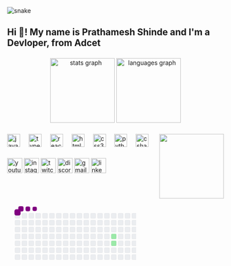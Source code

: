 ![snake](https://github.com/user-attachments/assets/c06aedad-f151-443d-b2a6-51c7aa77140c)<h2 align="left">Hi 👋! My name is Prathamesh Shinde and I'm a Devloper, from Adcet</h2>

###

<div align="center">
  <img src="https://github-readme-stats.vercel.app/api?username=Pathuz21&hide_title=false&hide_rank=false&show_icons=true&include_all_commits=true&count_private=true&disable_animations=false&theme=dracula&locale=en&hide_border=false" height="150" alt="stats graph"  />
  <img src="https://github-readme-stats.vercel.app/api/top-langs?username=maurodesouza&locale=en&hide_title=false&layout=compact&card_width=320&langs_count=5&theme=dracula&hide_border=false" height="150" alt="languages graph"  />
</div>

###

<img align="right" height="150" src="https://c.tenor.com/Ch4VFEjuI7IAAAAC/anime-boy.gif"  />

###

<div align="left">
  <img src="https://cdn.jsdelivr.net/gh/devicons/devicon/icons/javascript/javascript-original.svg" height="30" alt="javascript logo"  />
  <img width="12" />
  <img src="https://cdn.jsdelivr.net/gh/devicons/devicon/icons/typescript/typescript-original.svg" height="30" alt="typescript logo"  />
  <img width="12" />
  <img src="https://cdn.jsdelivr.net/gh/devicons/devicon/icons/react/react-original.svg" height="30" alt="react logo"  />
  <img width="12" />
  <img src="https://cdn.jsdelivr.net/gh/devicons/devicon/icons/html5/html5-original.svg" height="30" alt="html5 logo"  />
  <img width="12" />
  <img src="https://cdn.jsdelivr.net/gh/devicons/devicon/icons/css3/css3-original.svg" height="30" alt="css3 logo"  />
  <img width="12" />
  <img src="https://cdn.jsdelivr.net/gh/devicons/devicon/icons/python/python-original.svg" height="30" alt="python logo"  />
  <img width="12" />
  <img src="https://cdn.jsdelivr.net/gh/devicons/devicon/icons/csharp/csharp-original.svg" height="30" alt="csharp logo"  />
</div>

###

<div align="left">
  <img src="https://img.shields.io/static/v1?message=Youtube&logo=youtube&label=&color=FF0000&logoColor=white&labelColor=&style=for-the-badge" height="35" alt="youtube logo"  />
  <img src="https://img.shields.io/static/v1?message=Instagram&logo=instagram&label=&color=E4405F&logoColor=white&labelColor=&style=for-the-badge" height="35" alt="instagram logo"  />
  <img src="https://img.shields.io/static/v1?message=Twitch&logo=twitch&label=&color=9146FF&logoColor=white&labelColor=&style=for-the-badge" height="35" alt="twitch logo"  />
  <img src="https://img.shields.io/static/v1?message=Discord&logo=discord&label=&color=7289DA&logoColor=white&labelColor=&style=for-the-badge" height="35" alt="discord logo"  />
  <img src="https://img.shields.io/static/v1?message=Gmail&logo=gmail&label=&color=D14836&logoColor=white&labelColor=&style=for-the-badge" height="35" alt="gmail logo"  />
  <img src="https://img.shields.io/static/v1?message=LinkedIn&logo=linkedin&label=&color=0077B5&logoColor=white&labelColor=&style=for-the-badge" height="35" alt="linkedin logo"  />
</div>

###

<br clear="both">

<svg>  
   <!-- Paste the entire content of your snake.svg here -->
  ![Upl<svg viewBox="-16 -32 880 192" width="880" height="192" xmlns="http://www.w3.org/2000/svg"><desc>Generated with https://github.com/Platane/snk</desc><style>:root{--cb:#1b1f230a;--cs:purple;--ce:#ebedf0;--c0:#ebedf0;--c1:#9be9a8;--c2:#40c463;--c3:#30a14e;--c4:#216e39}.c{shape-rendering:geometricPrecision;fill:var(--ce);stroke-width:1px;stroke:var(--cb);animation:none 21100ms linear infinite;width:12px;height:12px}@keyframes c0{8.52%{fill:var(--c1)}8.54%,100%{fill:var(--ce)}}.c.c0{fill:var(--c1);animation-name:c0}@keyframes c1{8.99%{fill:var(--c1)}9.01%,100%{fill:var(--ce)}}.c.c1{fill:var(--c1);animation-name:c1}@keyframes c2{37.43%{fill:var(--c1)}37.45%,100%{fill:var(--ce)}}.c.c2{fill:var(--c1);animation-name:c2}@keyframes c3{66.34%{fill:var(--c2)}66.36%,100%{fill:var(--ce)}}.c.c3{fill:var(--c2);animation-name:c3}@keyframes c4{15.63%{fill:var(--c1)}15.65%,100%{fill:var(--ce)}}.c.c4{fill:var(--c1);animation-name:c4}@keyframes c5{83.88%{fill:var(--c4)}83.9%,100%{fill:var(--ce)}}.c.c5{fill:var(--c4);animation-name:c5}@keyframes c6{17.05%{fill:var(--c1)}17.07%,100%{fill:var(--ce)}}.c.c6{fill:var(--c1);animation-name:c6}@keyframes c7{81.51%{fill:var(--c4)}81.53%,100%{fill:var(--ce)}}.c.c7{fill:var(--c4);animation-name:c7}@keyframes c8{70.13%{fill:var(--c3)}70.15%,100%{fill:var(--ce)}}.c.c8{fill:var(--c3);animation-name:c8}@keyframes c9{20.37%{fill:var(--c1)}20.39%,100%{fill:var(--ce)}}.c.c9{fill:var(--c1);animation-name:c9}@keyframes ca{18.95%{fill:var(--c1)}18.97%,100%{fill:var(--ce)}}.c.ca{fill:var(--c1);animation-name:ca}@keyframes cb{18.47%{fill:var(--c1)}18.49%,100%{fill:var(--ce)}}.c.cb{fill:var(--c1);animation-name:cb}@keyframes cc{32.22%{fill:var(--c1)}32.24%,100%{fill:var(--ce)}}.c.cc{fill:var(--c1);animation-name:cc}@keyframes cd{22.74%{fill:var(--c1)}22.76%,100%{fill:var(--ce)}}.c.cd{fill:var(--c1);animation-name:cd}@keyframes ce{74.4%{fill:var(--c3)}74.42%,100%{fill:var(--ce)}}.c.ce{fill:var(--c3);animation-name:ce}@keyframes cf{27.95%{fill:var(--c1)}27.97%,100%{fill:var(--ce)}}.c.cf{fill:var(--c1);animation-name:cf}@keyframes cg{75.35%{fill:var(--c4)}75.37%,100%{fill:var(--ce)}}.c.cg{fill:var(--c4);animation-name:cg}@keyframes ch{28.9%{fill:var(--c1)}28.92%,100%{fill:var(--ce)}}.c.ch{fill:var(--c1);animation-name:ch}@keyframes ci{76.77%{fill:var(--c4)}76.79%,100%{fill:var(--ce)}}.c.ci{fill:var(--c4);animation-name:ci}@keyframes cj{25.11%{fill:var(--c1)}25.13%,100%{fill:var(--ce)}}.c.cj{fill:var(--c1);animation-name:cj}@keyframes ck{52.6%{fill:var(--c1)}52.62%,100%{fill:var(--ce)}}.c.ck{fill:var(--c1);animation-name:ck}.u{transform-origin:0 0;transform:scale(0,1);animation:none linear 21100ms infinite}@keyframes u0{8.52%{transform:scale(0.000,1)}8.54%,8.99%{transform:scale(0.071,1)}9.01%,15.63%{transform:scale(0.143,1)}15.65%,17.05%{transform:scale(0.214,1)}17.07%,18.47%{transform:scale(0.286,1)}18.49%,18.95%{transform:scale(0.357,1)}18.97%,20.37%{transform:scale(0.429,1)}20.39%,22.74%{transform:scale(0.500,1)}22.76%,25.11%{transform:scale(0.571,1)}25.13%,27.95%{transform:scale(0.643,1)}27.97%,28.9%{transform:scale(0.714,1)}28.92%,32.22%{transform:scale(0.786,1)}32.24%,37.43%{transform:scale(0.857,1)}37.45%,52.6%{transform:scale(0.929,1)}52.62%,100%{transform:scale(1.000,1)}}.u.u0{fill:var(--c1);animation-name:u0;transform-origin:0.0px 0}@keyframes u1{66.34%{transform:scale(0.000,1)}66.36%,100%{transform:scale(1.000,1)}}.u.u1{fill:var(--c2);animation-name:u1;transform-origin:565.3px 0}@keyframes u2{70.13%{transform:scale(0.000,1)}70.15%,74.4%{transform:scale(0.500,1)}74.42%,100%{transform:scale(1.000,1)}}.u.u2{fill:var(--c3);animation-name:u2;transform-origin:605.7px 0}@keyframes u3{75.35%{transform:scale(0.000,1)}75.37%,76.77%{transform:scale(0.250,1)}76.79%,81.51%{transform:scale(0.500,1)}81.53%,83.88%{transform:scale(0.750,1)}83.9%,100%{transform:scale(1.000,1)}}.u.u3{fill:var(--c4);animation-name:u3;transform-origin:686.5px 0}.s{shape-rendering:geometricPrecision;fill:var(--cs);animation:none linear 21100ms infinite}@keyframes s0{0%,99.53%{transform:translate(0px,-16px)}0.47%{transform:translate(0px,0px)}7.11%{transform:translate(224px,0px)}9%{transform:translate(224px,64px)}15.17%,83.41%{transform:translate(432px,64px)}15.64%,66.82%{transform:translate(432px,48px)}18.48%{transform:translate(528px,48px)}19.91%,34.12%{transform:translate(528px,0px)}20.38%{transform:translate(512px,0px)}20.85%{transform:translate(512px,-16px)}22.27%{transform:translate(560px,-16px)}22.75%{transform:translate(560px,0px)}25.12%{transform:translate(640px,0px)}25.59%{transform:translate(640px,16px)}26.54%{transform:translate(608px,16px)}27.96%,29.86%,78.2%{transform:translate(608px,64px)}28.44%{transform:translate(624px,64px)}28.91%{transform:translate(624px,80px)}29.38%{transform:translate(608px,80px)}32.23%{transform:translate(528px,64px)}37.44%{transform:translate(416px,0px)}37.91%{transform:translate(416px,16px)}50.24%{transform:translate(832px,16px)}52.61%{transform:translate(832px,96px)}53.08%{transform:translate(816px,96px)}54.98%{transform:translate(816px,32px)}66.35%{transform:translate(432px,32px)}68.25%{transform:translate(480px,48px)}69.19%{transform:translate(480px,80px)}69.67%{transform:translate(496px,80px)}70.14%{transform:translate(496px,96px)}72.99%{transform:translate(592px,96px)}74.41%{transform:translate(592px,48px)}75.36%{transform:translate(624px,48px)}76.78%{transform:translate(624px,96px)}77.25%{transform:translate(608px,96px)}83.89%{transform:translate(432px,80px)}92.89%{transform:translate(128px,80px)}93.36%{transform:translate(128px,64px)}94.31%{transform:translate(96px,64px)}94.79%{transform:translate(96px,48px)}95.73%{transform:translate(64px,48px)}97.63%{transform:translate(64px,-16px)}}.s.s0{transform:translate(0px,-16px);animation-name:s0}@keyframes s1{0%,99.53%{transform:translate(16px,-16px)}0.47%{transform:translate(0px,-16px)}0.95%{transform:translate(0px,0px)}7.58%{transform:translate(224px,0px)}9.48%{transform:translate(224px,64px)}15.64%,83.89%{transform:translate(432px,64px)}16.11%,67.3%{transform:translate(432px,48px)}18.96%{transform:translate(528px,48px)}20.38%,34.6%{transform:translate(528px,0px)}20.85%{transform:translate(512px,0px)}21.33%{transform:translate(512px,-16px)}22.75%{transform:translate(560px,-16px)}23.22%{transform:translate(560px,0px)}25.59%{transform:translate(640px,0px)}26.07%{transform:translate(640px,16px)}27.01%{transform:translate(608px,16px)}28.44%,30.33%,78.67%{transform:translate(608px,64px)}28.91%{transform:translate(624px,64px)}29.38%{transform:translate(624px,80px)}29.86%{transform:translate(608px,80px)}32.7%{transform:translate(528px,64px)}37.91%{transform:translate(416px,0px)}38.39%{transform:translate(416px,16px)}50.71%{transform:translate(832px,16px)}53.08%{transform:translate(832px,96px)}53.55%{transform:translate(816px,96px)}55.45%{transform:translate(816px,32px)}66.82%{transform:translate(432px,32px)}68.72%{transform:translate(480px,48px)}69.67%{transform:translate(480px,80px)}70.14%{transform:translate(496px,80px)}70.62%{transform:translate(496px,96px)}73.46%{transform:translate(592px,96px)}74.88%{transform:translate(592px,48px)}75.83%{transform:translate(624px,48px)}77.25%{transform:translate(624px,96px)}77.73%{transform:translate(608px,96px)}84.36%{transform:translate(432px,80px)}93.36%{transform:translate(128px,80px)}93.84%{transform:translate(128px,64px)}94.79%{transform:translate(96px,64px)}95.26%{transform:translate(96px,48px)}96.21%{transform:translate(64px,48px)}98.1%{transform:translate(64px,-16px)}}.s.s1{transform:translate(16px,-16px);animation-name:s1}@keyframes s2{0%,99.53%{transform:translate(32px,-16px)}0.95%{transform:translate(0px,-16px)}1.42%{transform:translate(0px,0px)}8.06%{transform:translate(224px,0px)}9.95%{transform:translate(224px,64px)}16.11%,84.36%{transform:translate(432px,64px)}16.59%,67.77%{transform:translate(432px,48px)}19.43%{transform:translate(528px,48px)}20.85%,35.07%{transform:translate(528px,0px)}21.33%{transform:translate(512px,0px)}21.8%{transform:translate(512px,-16px)}23.22%{transform:translate(560px,-16px)}23.7%{transform:translate(560px,0px)}26.07%{transform:translate(640px,0px)}26.54%{transform:translate(640px,16px)}27.49%{transform:translate(608px,16px)}28.91%,30.81%,79.15%{transform:translate(608px,64px)}29.38%{transform:translate(624px,64px)}29.86%{transform:translate(624px,80px)}30.33%{transform:translate(608px,80px)}33.18%{transform:translate(528px,64px)}38.39%{transform:translate(416px,0px)}38.86%{transform:translate(416px,16px)}51.18%{transform:translate(832px,16px)}53.55%{transform:translate(832px,96px)}54.03%{transform:translate(816px,96px)}55.92%{transform:translate(816px,32px)}67.3%{transform:translate(432px,32px)}69.19%{transform:translate(480px,48px)}70.14%{transform:translate(480px,80px)}70.62%{transform:translate(496px,80px)}71.09%{transform:translate(496px,96px)}73.93%{transform:translate(592px,96px)}75.36%{transform:translate(592px,48px)}76.3%{transform:translate(624px,48px)}77.73%{transform:translate(624px,96px)}78.2%{transform:translate(608px,96px)}84.83%{transform:translate(432px,80px)}93.84%{transform:translate(128px,80px)}94.31%{transform:translate(128px,64px)}95.26%{transform:translate(96px,64px)}95.73%{transform:translate(96px,48px)}96.68%{transform:translate(64px,48px)}98.58%{transform:translate(64px,-16px)}}.s.s2{transform:translate(32px,-16px);animation-name:s2}@keyframes s3{0%,99.53%{transform:translate(48px,-16px)}1.42%{transform:translate(0px,-16px)}1.9%{transform:translate(0px,0px)}8.53%{transform:translate(224px,0px)}10.43%{transform:translate(224px,64px)}16.59%,84.83%{transform:translate(432px,64px)}17.06%,68.25%{transform:translate(432px,48px)}19.91%{transform:translate(528px,48px)}21.33%,35.55%{transform:translate(528px,0px)}21.8%{transform:translate(512px,0px)}22.27%{transform:translate(512px,-16px)}23.7%{transform:translate(560px,-16px)}24.17%{transform:translate(560px,0px)}26.54%{transform:translate(640px,0px)}27.01%{transform:translate(640px,16px)}27.96%{transform:translate(608px,16px)}29.38%,31.28%,79.62%{transform:translate(608px,64px)}29.86%{transform:translate(624px,64px)}30.33%{transform:translate(624px,80px)}30.81%{transform:translate(608px,80px)}33.65%{transform:translate(528px,64px)}38.86%{transform:translate(416px,0px)}39.34%{transform:translate(416px,16px)}51.66%{transform:translate(832px,16px)}54.03%{transform:translate(832px,96px)}54.5%{transform:translate(816px,96px)}56.4%{transform:translate(816px,32px)}67.77%{transform:translate(432px,32px)}69.67%{transform:translate(480px,48px)}70.62%{transform:translate(480px,80px)}71.09%{transform:translate(496px,80px)}71.56%{transform:translate(496px,96px)}74.41%{transform:translate(592px,96px)}75.83%{transform:translate(592px,48px)}76.78%{transform:translate(624px,48px)}78.2%{transform:translate(624px,96px)}78.67%{transform:translate(608px,96px)}85.31%{transform:translate(432px,80px)}94.31%{transform:translate(128px,80px)}94.79%{transform:translate(128px,64px)}95.73%{transform:translate(96px,64px)}96.21%{transform:translate(96px,48px)}97.16%{transform:translate(64px,48px)}99.05%{transform:translate(64px,-16px)}}.s.s3{transform:translate(48px,-16px);animation-name:s3}</style><rect class="c" x="2" y="2" rx="2" ry="2"/><rect class="c" x="2" y="18" rx="2" ry="2"/><rect class="c" x="2" y="34" rx="2" ry="2"/><rect class="c" x="2" y="50" rx="2" ry="2"/><rect class="c" x="2" y="66" rx="2" ry="2"/><rect class="c" x="2" y="82" rx="2" ry="2"/><rect class="c" x="2" y="98" rx="2" ry="2"/><rect class="c" x="18" y="2" rx="2" ry="2"/><rect class="c" x="18" y="18" rx="2" ry="2"/><rect class="c" x="18" y="34" rx="2" ry="2"/><rect class="c" x="18" y="50" rx="2" ry="2"/><rect class="c" x="18" y="66" rx="2" ry="2"/><rect class="c" x="18" y="82" rx="2" ry="2"/><rect class="c" x="18" y="98" rx="2" ry="2"/><rect class="c" x="34" y="2" rx="2" ry="2"/><rect class="c" x="34" y="18" rx="2" ry="2"/><rect class="c" x="34" y="34" rx="2" ry="2"/><rect class="c" x="34" y="50" rx="2" ry="2"/><rect class="c" x="34" y="66" rx="2" ry="2"/><rect class="c" x="34" y="82" rx="2" ry="2"/><rect class="c" x="34" y="98" rx="2" ry="2"/><rect class="c" x="50" y="2" rx="2" ry="2"/><rect class="c" x="50" y="18" rx="2" ry="2"/><rect class="c" x="50" y="34" rx="2" ry="2"/><rect class="c" x="50" y="50" rx="2" ry="2"/><rect class="c" x="50" y="66" rx="2" ry="2"/><rect class="c" x="50" y="82" rx="2" ry="2"/><rect class="c" x="50" y="98" rx="2" ry="2"/><rect class="c" x="66" y="2" rx="2" ry="2"/><rect class="c" x="66" y="18" rx="2" ry="2"/><rect class="c" x="66" y="34" rx="2" ry="2"/><rect class="c" x="66" y="50" rx="2" ry="2"/><rect class="c" x="66" y="66" rx="2" ry="2"/><rect class="c" x="66" y="82" rx="2" ry="2"/><rect class="c" x="66" y="98" rx="2" ry="2"/><rect class="c" x="82" y="2" rx="2" ry="2"/><rect class="c" x="82" y="18" rx="2" ry="2"/><rect class="c" x="82" y="34" rx="2" ry="2"/><rect class="c" x="82" y="50" rx="2" ry="2"/><rect class="c" x="82" y="66" rx="2" ry="2"/><rect class="c" x="82" y="82" rx="2" ry="2"/><rect class="c" x="82" y="98" rx="2" ry="2"/><rect class="c" x="98" y="2" rx="2" ry="2"/><rect class="c" x="98" y="18" rx="2" ry="2"/><rect class="c" x="98" y="34" rx="2" ry="2"/><rect class="c" x="98" y="50" rx="2" ry="2"/><rect class="c" x="98" y="66" rx="2" ry="2"/><rect class="c" x="98" y="82" rx="2" ry="2"/><rect class="c" x="98" y="98" rx="2" ry="2"/><rect class="c" x="114" y="2" rx="2" ry="2"/><rect class="c" x="114" y="18" rx="2" ry="2"/><rect class="c" x="114" y="34" rx="2" ry="2"/><rect class="c" x="114" y="50" rx="2" ry="2"/><rect class="c" x="114" y="66" rx="2" ry="2"/><rect class="c" x="114" y="82" rx="2" ry="2"/><rect class="c" x="114" y="98" rx="2" ry="2"/><rect class="c" x="130" y="2" rx="2" ry="2"/><rect class="c" x="130" y="18" rx="2" ry="2"/><rect class="c" x="130" y="34" rx="2" ry="2"/><rect class="c" x="130" y="50" rx="2" ry="2"/><rect class="c" x="130" y="66" rx="2" ry="2"/><rect class="c" x="130" y="82" rx="2" ry="2"/><rect class="c" x="130" y="98" rx="2" ry="2"/><rect class="c" x="146" y="2" rx="2" ry="2"/><rect class="c" x="146" y="18" rx="2" ry="2"/><rect class="c" x="146" y="34" rx="2" ry="2"/><rect class="c" x="146" y="50" rx="2" ry="2"/><rect class="c" x="146" y="66" rx="2" ry="2"/><rect class="c" x="146" y="82" rx="2" ry="2"/><rect class="c" x="146" y="98" rx="2" ry="2"/><rect class="c" x="162" y="2" rx="2" ry="2"/><rect class="c" x="162" y="18" rx="2" ry="2"/><rect class="c" x="162" y="34" rx="2" ry="2"/><rect class="c" x="162" y="50" rx="2" ry="2"/><rect class="c" x="162" y="66" rx="2" ry="2"/><rect class="c" x="162" y="82" rx="2" ry="2"/><rect class="c" x="162" y="98" rx="2" ry="2"/><rect class="c" x="178" y="2" rx="2" ry="2"/><rect class="c" x="178" y="18" rx="2" ry="2"/><rect class="c" x="178" y="34" rx="2" ry="2"/><rect class="c" x="178" y="50" rx="2" ry="2"/><rect class="c" x="178" y="66" rx="2" ry="2"/><rect class="c" x="178" y="82" rx="2" ry="2"/><rect class="c" x="178" y="98" rx="2" ry="2"/><rect class="c" x="194" y="2" rx="2" ry="2"/><rect class="c" x="194" y="18" rx="2" ry="2"/><rect class="c" x="194" y="34" rx="2" ry="2"/><rect class="c" x="194" y="50" rx="2" ry="2"/><rect class="c" x="194" y="66" rx="2" ry="2"/><rect class="c" x="194" y="82" rx="2" ry="2"/><rect class="c" x="194" y="98" rx="2" ry="2"/><rect class="c" x="210" y="2" rx="2" ry="2"/><rect class="c" x="210" y="18" rx="2" ry="2"/><rect class="c" x="210" y="34" rx="2" ry="2"/><rect class="c" x="210" y="50" rx="2" ry="2"/><rect class="c" x="210" y="66" rx="2" ry="2"/><rect class="c" x="210" y="82" rx="2" ry="2"/><rect class="c" x="210" y="98" rx="2" ry="2"/><rect class="c" x="226" y="2" rx="2" ry="2"/><rect class="c" x="226" y="18" rx="2" ry="2"/><rect class="c" x="226" y="34" rx="2" ry="2"/><rect class="c c0" x="226" y="50" rx="2" ry="2"/><rect class="c c1" x="226" y="66" rx="2" ry="2"/><rect class="c" x="226" y="82" rx="2" ry="2"/><rect class="c" x="226" y="98" rx="2" ry="2"/><rect class="c" x="242" y="2" rx="2" ry="2"/><rect class="c" x="242" y="18" rx="2" ry="2"/><rect class="c" x="242" y="34" rx="2" ry="2"/><rect class="c" x="242" y="50" rx="2" ry="2"/><rect class="c" x="242" y="66" rx="2" ry="2"/><rect class="c" x="242" y="82" rx="2" ry="2"/><rect class="c" x="242" y="98" rx="2" ry="2"/><rect class="c" x="258" y="2" rx="2" ry="2"/><rect class="c" x="258" y="18" rx="2" ry="2"/><rect class="c" x="258" y="34" rx="2" ry="2"/><rect class="c" x="258" y="50" rx="2" ry="2"/><rect class="c" x="258" y="66" rx="2" ry="2"/><rect class="c" x="258" y="82" rx="2" ry="2"/><rect class="c" x="258" y="98" rx="2" ry="2"/><rect class="c" x="274" y="2" rx="2" ry="2"/><rect class="c" x="274" y="18" rx="2" ry="2"/><rect class="c" x="274" y="34" rx="2" ry="2"/><rect class="c" x="274" y="50" rx="2" ry="2"/><rect class="c" x="274" y="66" rx="2" ry="2"/><rect class="c" x="274" y="82" rx="2" ry="2"/><rect class="c" x="274" y="98" rx="2" ry="2"/><rect class="c" x="290" y="2" rx="2" ry="2"/><rect class="c" x="290" y="18" rx="2" ry="2"/><rect class="c" x="290" y="34" rx="2" ry="2"/><rect class="c" x="290" y="50" rx="2" ry="2"/><rect class="c" x="290" y="66" rx="2" ry="2"/><rect class="c" x="290" y="82" rx="2" ry="2"/><rect class="c" x="290" y="98" rx="2" ry="2"/><rect class="c" x="306" y="2" rx="2" ry="2"/><rect class="c" x="306" y="18" rx="2" ry="2"/><rect class="c" x="306" y="34" rx="2" ry="2"/><rect class="c" x="306" y="50" rx="2" ry="2"/><rect class="c" x="306" y="66" rx="2" ry="2"/><rect class="c" x="306" y="82" rx="2" ry="2"/><rect class="c" x="306" y="98" rx="2" ry="2"/><rect class="c" x="322" y="2" rx="2" ry="2"/><rect class="c" x="322" y="18" rx="2" ry="2"/><rect class="c" x="322" y="34" rx="2" ry="2"/><rect class="c" x="322" y="50" rx="2" ry="2"/><rect class="c" x="322" y="66" rx="2" ry="2"/><rect class="c" x="322" y="82" rx="2" ry="2"/><rect class="c" x="322" y="98" rx="2" ry="2"/><rect class="c" x="338" y="2" rx="2" ry="2"/><rect class="c" x="338" y="18" rx="2" ry="2"/><rect class="c" x="338" y="34" rx="2" ry="2"/><rect class="c" x="338" y="50" rx="2" ry="2"/><rect class="c" x="338" y="66" rx="2" ry="2"/><rect class="c" x="338" y="82" rx="2" ry="2"/><rect class="c" x="338" y="98" rx="2" ry="2"/><rect class="c" x="354" y="2" rx="2" ry="2"/><rect class="c" x="354" y="18" rx="2" ry="2"/><rect class="c" x="354" y="34" rx="2" ry="2"/><rect class="c" x="354" y="50" rx="2" ry="2"/><rect class="c" x="354" y="66" rx="2" ry="2"/><rect class="c" x="354" y="82" rx="2" ry="2"/><rect class="c" x="354" y="98" rx="2" ry="2"/><rect class="c" x="370" y="2" rx="2" ry="2"/><rect class="c" x="370" y="18" rx="2" ry="2"/><rect class="c" x="370" y="34" rx="2" ry="2"/><rect class="c" x="370" y="50" rx="2" ry="2"/><rect class="c" x="370" y="66" rx="2" ry="2"/><rect class="c" x="370" y="82" rx="2" ry="2"/><rect class="c" x="370" y="98" rx="2" ry="2"/><rect class="c" x="386" y="2" rx="2" ry="2"/><rect class="c" x="386" y="18" rx="2" ry="2"/><rect class="c" x="386" y="34" rx="2" ry="2"/><rect class="c" x="386" y="50" rx="2" ry="2"/><rect class="c" x="386" y="66" rx="2" ry="2"/><rect class="c" x="386" y="82" rx="2" ry="2"/><rect class="c" x="386" y="98" rx="2" ry="2"/><rect class="c" x="402" y="2" rx="2" ry="2"/><rect class="c" x="402" y="18" rx="2" ry="2"/><rect class="c" x="402" y="34" rx="2" ry="2"/><rect class="c" x="402" y="50" rx="2" ry="2"/><rect class="c" x="402" y="66" rx="2" ry="2"/><rect class="c" x="402" y="82" rx="2" ry="2"/><rect class="c" x="402" y="98" rx="2" ry="2"/><rect class="c c2" x="418" y="2" rx="2" ry="2"/><rect class="c" x="418" y="18" rx="2" ry="2"/><rect class="c" x="418" y="34" rx="2" ry="2"/><rect class="c" x="418" y="50" rx="2" ry="2"/><rect class="c" x="418" y="66" rx="2" ry="2"/><rect class="c" x="418" y="82" rx="2" ry="2"/><rect class="c" x="418" y="98" rx="2" ry="2"/><rect class="c" x="434" y="2" rx="2" ry="2"/><rect class="c" x="434" y="18" rx="2" ry="2"/><rect class="c c3" x="434" y="34" rx="2" ry="2"/><rect class="c c4" x="434" y="50" rx="2" ry="2"/><rect class="c" x="434" y="66" rx="2" ry="2"/><rect class="c c5" x="434" y="82" rx="2" ry="2"/><rect class="c" x="434" y="98" rx="2" ry="2"/><rect class="c" x="450" y="2" rx="2" ry="2"/><rect class="c" x="450" y="18" rx="2" ry="2"/><rect class="c" x="450" y="34" rx="2" ry="2"/><rect class="c" x="450" y="50" rx="2" ry="2"/><rect class="c" x="450" y="66" rx="2" ry="2"/><rect class="c" x="450" y="82" rx="2" ry="2"/><rect class="c" x="450" y="98" rx="2" ry="2"/><rect class="c" x="466" y="2" rx="2" ry="2"/><rect class="c" x="466" y="18" rx="2" ry="2"/><rect class="c" x="466" y="34" rx="2" ry="2"/><rect class="c" x="466" y="50" rx="2" ry="2"/><rect class="c" x="466" y="66" rx="2" ry="2"/><rect class="c" x="466" y="82" rx="2" ry="2"/><rect class="c" x="466" y="98" rx="2" ry="2"/><rect class="c" x="482" y="2" rx="2" ry="2"/><rect class="c" x="482" y="18" rx="2" ry="2"/><rect class="c" x="482" y="34" rx="2" ry="2"/><rect class="c c6" x="482" y="50" rx="2" ry="2"/><rect class="c" x="482" y="66" rx="2" ry="2"/><rect class="c" x="482" y="82" rx="2" ry="2"/><rect class="c" x="482" y="98" rx="2" ry="2"/><rect class="c" x="498" y="2" rx="2" ry="2"/><rect class="c" x="498" y="18" rx="2" ry="2"/><rect class="c" x="498" y="34" rx="2" ry="2"/><rect class="c" x="498" y="50" rx="2" ry="2"/><rect class="c c7" x="498" y="66" rx="2" ry="2"/><rect class="c" x="498" y="82" rx="2" ry="2"/><rect class="c c8" x="498" y="98" rx="2" ry="2"/><rect class="c c9" x="514" y="2" rx="2" ry="2"/><rect class="c" x="514" y="18" rx="2" ry="2"/><rect class="c" x="514" y="34" rx="2" ry="2"/><rect class="c" x="514" y="50" rx="2" ry="2"/><rect class="c" x="514" y="66" rx="2" ry="2"/><rect class="c" x="514" y="82" rx="2" ry="2"/><rect class="c" x="514" y="98" rx="2" ry="2"/><rect class="c" x="530" y="2" rx="2" ry="2"/><rect class="c" x="530" y="18" rx="2" ry="2"/><rect class="c ca" x="530" y="34" rx="2" ry="2"/><rect class="c cb" x="530" y="50" rx="2" ry="2"/><rect class="c cc" x="530" y="66" rx="2" ry="2"/><rect class="c" x="530" y="82" rx="2" ry="2"/><rect class="c" x="530" y="98" rx="2" ry="2"/><rect class="c" x="546" y="2" rx="2" ry="2"/><rect class="c" x="546" y="18" rx="2" ry="2"/><rect class="c" x="546" y="34" rx="2" ry="2"/><rect class="c" x="546" y="50" rx="2" ry="2"/><rect class="c" x="546" y="66" rx="2" ry="2"/><rect class="c" x="546" y="82" rx="2" ry="2"/><rect class="c" x="546" y="98" rx="2" ry="2"/><rect class="c cd" x="562" y="2" rx="2" ry="2"/><rect class="c" x="562" y="18" rx="2" ry="2"/><rect class="c" x="562" y="34" rx="2" ry="2"/><rect class="c" x="562" y="50" rx="2" ry="2"/><rect class="c" x="562" y="66" rx="2" ry="2"/><rect class="c" x="562" y="82" rx="2" ry="2"/><rect class="c" x="562" y="98" rx="2" ry="2"/><rect class="c" x="578" y="2" rx="2" ry="2"/><rect class="c" x="578" y="18" rx="2" ry="2"/><rect class="c" x="578" y="34" rx="2" ry="2"/><rect class="c" x="578" y="50" rx="2" ry="2"/><rect class="c" x="578" y="66" rx="2" ry="2"/><rect class="c" x="578" y="82" rx="2" ry="2"/><rect class="c" x="578" y="98" rx="2" ry="2"/><rect class="c" x="594" y="2" rx="2" ry="2"/><rect class="c" x="594" y="18" rx="2" ry="2"/><rect class="c" x="594" y="34" rx="2" ry="2"/><rect class="c ce" x="594" y="50" rx="2" ry="2"/><rect class="c" x="594" y="66" rx="2" ry="2"/><rect class="c" x="594" y="82" rx="2" ry="2"/><rect class="c" x="594" y="98" rx="2" ry="2"/><rect class="c" x="610" y="2" rx="2" ry="2"/><rect class="c" x="610" y="18" rx="2" ry="2"/><rect class="c" x="610" y="34" rx="2" ry="2"/><rect class="c" x="610" y="50" rx="2" ry="2"/><rect class="c cf" x="610" y="66" rx="2" ry="2"/><rect class="c" x="610" y="82" rx="2" ry="2"/><rect class="c" x="610" y="98" rx="2" ry="2"/><rect class="c" x="626" y="2" rx="2" ry="2"/><rect class="c" x="626" y="18" rx="2" ry="2"/><rect class="c" x="626" y="34" rx="2" ry="2"/><rect class="c cg" x="626" y="50" rx="2" ry="2"/><rect class="c" x="626" y="66" rx="2" ry="2"/><rect class="c ch" x="626" y="82" rx="2" ry="2"/><rect class="c ci" x="626" y="98" rx="2" ry="2"/><rect class="c cj" x="642" y="2" rx="2" ry="2"/><rect class="c" x="642" y="18" rx="2" ry="2"/><rect class="c" x="642" y="34" rx="2" ry="2"/><rect class="c" x="642" y="50" rx="2" ry="2"/><rect class="c" x="642" y="66" rx="2" ry="2"/><rect class="c" x="642" y="82" rx="2" ry="2"/><rect class="c" x="642" y="98" rx="2" ry="2"/><rect class="c" x="658" y="2" rx="2" ry="2"/><rect class="c" x="658" y="18" rx="2" ry="2"/><rect class="c" x="658" y="34" rx="2" ry="2"/><rect class="c" x="658" y="50" rx="2" ry="2"/><rect class="c" x="658" y="66" rx="2" ry="2"/><rect class="c" x="658" y="82" rx="2" ry="2"/><rect class="c" x="658" y="98" rx="2" ry="2"/><rect class="c" x="674" y="2" rx="2" ry="2"/><rect class="c" x="674" y="18" rx="2" ry="2"/><rect class="c" x="674" y="34" rx="2" ry="2"/><rect class="c" x="674" y="50" rx="2" ry="2"/><rect class="c" x="674" y="66" rx="2" ry="2"/><rect class="c" x="674" y="82" rx="2" ry="2"/><rect class="c" x="674" y="98" rx="2" ry="2"/><rect class="c" x="690" y="2" rx="2" ry="2"/><rect class="c" x="690" y="18" rx="2" ry="2"/><rect class="c" x="690" y="34" rx="2" ry="2"/><rect class="c" x="690" y="50" rx="2" ry="2"/><rect class="c" x="690" y="66" rx="2" ry="2"/><rect class="c" x="690" y="82" rx="2" ry="2"/><rect class="c" x="690" y="98" rx="2" ry="2"/><rect class="c" x="706" y="2" rx="2" ry="2"/><rect class="c" x="706" y="18" rx="2" ry="2"/><rect class="c" x="706" y="34" rx="2" ry="2"/><rect class="c" x="706" y="50" rx="2" ry="2"/><rect class="c" x="706" y="66" rx="2" ry="2"/><rect class="c" x="706" y="82" rx="2" ry="2"/><rect class="c" x="706" y="98" rx="2" ry="2"/><rect class="c" x="722" y="2" rx="2" ry="2"/><rect class="c" x="722" y="18" rx="2" ry="2"/><rect class="c" x="722" y="34" rx="2" ry="2"/><rect class="c" x="722" y="50" rx="2" ry="2"/><rect class="c" x="722" y="66" rx="2" ry="2"/><rect class="c" x="722" y="82" rx="2" ry="2"/><rect class="c" x="722" y="98" rx="2" ry="2"/><rect class="c" x="738" y="2" rx="2" ry="2"/><rect class="c" x="738" y="18" rx="2" ry="2"/><rect class="c" x="738" y="34" rx="2" ry="2"/><rect class="c" x="738" y="50" rx="2" ry="2"/><rect class="c" x="738" y="66" rx="2" ry="2"/><rect class="c" x="738" y="82" rx="2" ry="2"/><rect class="c" x="738" y="98" rx="2" ry="2"/><rect class="c" x="754" y="2" rx="2" ry="2"/><rect class="c" x="754" y="18" rx="2" ry="2"/><rect class="c" x="754" y="34" rx="2" ry="2"/><rect class="c" x="754" y="50" rx="2" ry="2"/><rect class="c" x="754" y="66" rx="2" ry="2"/><rect class="c" x="754" y="82" rx="2" ry="2"/><rect class="c" x="754" y="98" rx="2" ry="2"/><rect class="c" x="770" y="2" rx="2" ry="2"/><rect class="c" x="770" y="18" rx="2" ry="2"/><rect class="c" x="770" y="34" rx="2" ry="2"/><rect class="c" x="770" y="50" rx="2" ry="2"/><rect class="c" x="770" y="66" rx="2" ry="2"/><rect class="c" x="770" y="82" rx="2" ry="2"/><rect class="c" x="770" y="98" rx="2" ry="2"/><rect class="c" x="786" y="2" rx="2" ry="2"/><rect class="c" x="786" y="18" rx="2" ry="2"/><rect class="c" x="786" y="34" rx="2" ry="2"/><rect class="c" x="786" y="50" rx="2" ry="2"/><rect class="c" x="786" y="66" rx="2" ry="2"/><rect class="c" x="786" y="82" rx="2" ry="2"/><rect class="c" x="786" y="98" rx="2" ry="2"/><rect class="c" x="802" y="2" rx="2" ry="2"/><rect class="c" x="802" y="18" rx="2" ry="2"/><rect class="c" x="802" y="34" rx="2" ry="2"/><rect class="c" x="802" y="50" rx="2" ry="2"/><rect class="c" x="802" y="66" rx="2" ry="2"/><rect class="c" x="802" y="82" rx="2" ry="2"/><rect class="c" x="802" y="98" rx="2" ry="2"/><rect class="c" x="818" y="2" rx="2" ry="2"/><rect class="c" x="818" y="18" rx="2" ry="2"/><rect class="c" x="818" y="34" rx="2" ry="2"/><rect class="c" x="818" y="50" rx="2" ry="2"/><rect class="c" x="818" y="66" rx="2" ry="2"/><rect class="c" x="818" y="82" rx="2" ry="2"/><rect class="c" x="818" y="98" rx="2" ry="2"/><rect class="c" x="834" y="2" rx="2" ry="2"/><rect class="c" x="834" y="18" rx="2" ry="2"/><rect class="c" x="834" y="34" rx="2" ry="2"/><rect class="c" x="834" y="50" rx="2" ry="2"/><rect class="c" x="834" y="66" rx="2" ry="2"/><rect class="c" x="834" y="82" rx="2" ry="2"/><rect class="c ck" x="834" y="98" rx="2" ry="2"/><rect class="u u0" height="12" width="565.9" x="0.0" y="144"/><rect class="u u1" height="12" width="41.0" x="565.3" y="144"/><rect class="u u2" height="12" width="81.4" x="605.7" y="144"/><rect class="u u3" height="12" width="162.1" x="686.5" y="144"/><rect class="s s0" x="0.8" y="0.8" width="14.4" height="14.4" rx="4.5" ry="4.5"/><rect class="s s1" x="1.8" y="1.8" width="12.3" height="12.3" rx="4.1" ry="4.1"/><rect class="s s2" x="2.6" y="2.6" width="10.8" height="10.8" rx="3.6" ry="3.6"/><rect class="s s3" x="3.0" y="3.0" width="9.9" height="9.9" rx="3.3" ry="3.3"/></svg>oading snake.svg…]()

</svg>

###
